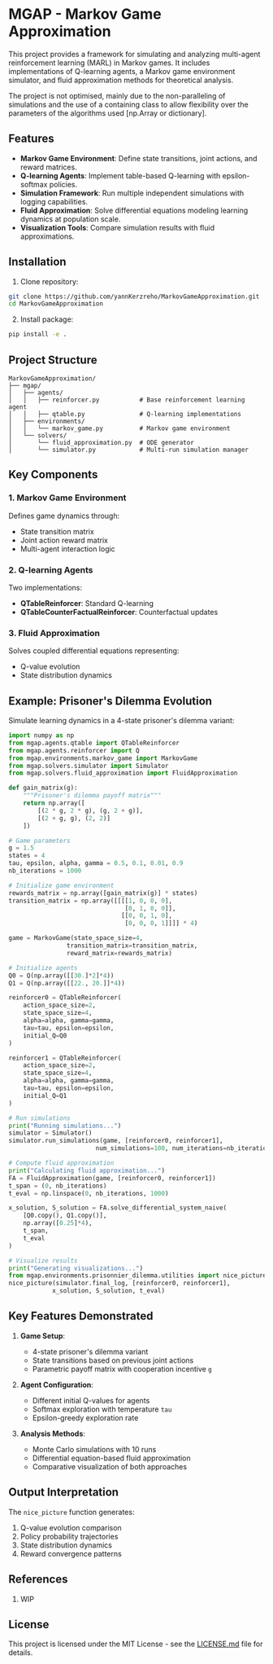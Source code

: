 # MGAP - Markov Game Approximation

This project provides a framework for simulating and analyzing multi-agent reinforcement learning (MARL) in Markov games. It includes implementations of Q-learning agents, a Markov game environment simulator, and fluid approximation methods for theoretical analysis.

The project is not optimised, mainly due to the non-paralleling of simulations and the use of a containing class to allow flexibility over the parameters of the algorithms used [np.Array or dictionary].

## Features

- **Markov Game Environment**: Define state transitions, joint actions, and reward matrices.
- **Q-learning Agents**: Implement table-based Q-learning with epsilon-softmax policies.
- **Simulation Framework**: Run multiple independent simulations with logging capabilities.
- **Fluid Approximation**: Solve differential equations modeling learning dynamics at population scale.
- **Visualization Tools**: Compare simulation results with fluid approximations.

## Installation

1. Clone repository:
```bash
git clone https://github.com/yannKerzreho/MarkovGameApproximation.git
cd MarkovGameApproximation
```

2. Install package:
```bash
pip install -e .
```

## Project Structure

```
MarkovGameApproximation/
├── mgap/
│   ├── agents/
│   │   ├── reinforcer.py           # Base reinforcement learning agent
│   │   ├── qtable.py               # Q-learning implementations
│   ├── environments/
│   │   └── markov_game.py          # Markov game environment
│   └── solvers/
│       └── fluid_approximation.py  # ODE generator
│       └── simulator.py            # Multi-run simulation manager
```

## Key Components

### 1. Markov Game Environment
Defines game dynamics through:
- State transition matrix
- Joint action reward matrix
- Multi-agent interaction logic

### 2. Q-learning Agents
Two implementations:
- **QTableReinforcer**: Standard Q-learning
- **QTableCounterFactualReinforcer**: Counterfactual updates

### 3. Fluid Approximation
Solves coupled differential equations representing:
- Q-value evolution
- State distribution dynamics

## Example: Prisoner's Dilemma Evolution

Simulate learning dynamics in a 4-state prisoner's dilemma variant:

```python
import numpy as np
from mgap.agents.qtable import QTableReinforcer
from mgap.agents.reinforcer import Q
from mgap.environments.markov_game import MarkovGame
from mgap.solvers.simulator import Simulator
from mgap.solvers.fluid_approximation import FluidApproximation

def gain_matrix(g):
    """Prisoner's dilemma payoff matrix"""
    return np.array([
        [(2 * g, 2 * g), (g, 2 + g)],
        [(2 + g, g), (2, 2)]
    ])

# Game parameters
g = 1.5
states = 4
tau, epsilon, alpha, gamma = 0.5, 0.1, 0.01, 0.9
nb_iterations = 1000

# Initialize game environment
rewards_matrix = np.array([gain_matrix(g)] * states)
transition_matrix = np.array([[[[1, 0, 0, 0],
                                [0, 1, 0, 0]],
                               [[0, 0, 1, 0],
                                [0, 0, 0, 1]]]] * 4)

game = MarkovGame(state_space_size=4, 
                transition_matrix=transition_matrix,
                reward_matrix=rewards_matrix)

# Initialize agents
Q0 = Q(np.array([[30.]*2]*4))
Q1 = Q(np.array([[22., 20.]]*4))

reinforcer0 = QTableReinforcer(
    action_space_size=2, 
    state_space_size=4,
    alpha=alpha, gamma=gamma,
    tau=tau, epsilon=epsilon,
    initial_Q=Q0
)

reinforcer1 = QTableReinforcer(
    action_space_size=2,
    state_space_size=4,
    alpha=alpha, gamma=gamma,
    tau=tau, epsilon=epsilon,
    initial_Q=Q1
)

# Run simulations
print("Running simulations...")
simulator = Simulator()
simulator.run_simulations(game, [reinforcer0, reinforcer1], 
                        num_simulations=100, num_iterations=nb_iterations)

# Compute fluid approximation
print("Calculating fluid approximation...")
FA = FluidApproximation(game, [reinforcer0, reinforcer1])
t_span = (0, nb_iterations)
t_eval = np.linspace(0, nb_iterations, 1000)

x_solution, S_solution = FA.solve_differential_system_naive(
    [Q0.copy(), Q1.copy()],
    np.array([0.25]*4),
    t_span,
    t_eval
)

# Visualize results
print("Generating visualizations...")
from mgap.environments.prisonnier_dilemma.utilities import nice_picture
nice_picture(simulator.final_log, [reinforcer0, reinforcer1], 
            x_solution, S_solution, t_eval)
```

## Key Features Demonstrated

1. **Game Setup**:
   - 4-state prisoner's dilemma variant
   - State transitions based on previous joint actions
   - Parametric payoff matrix with cooperation incentive `g`

2. **Agent Configuration**:
   - Different initial Q-values for agents
   - Softmax exploration with temperature `tau`
   - Epsilon-greedy exploration rate

3. **Analysis Methods**:
   - Monte Carlo simulations with 10 runs
   - Differential equation-based fluid approximation
   - Comparative visualization of both approaches

## Output Interpretation

The `nice_picture` function generates:
1. Q-value evolution comparison
2. Policy probability trajectories
3. State distribution dynamics
4. Reward convergence patterns

## References

1. WIP

## License

This project is licensed under the MIT License - see the [LICENSE.md](LICENSE.md) file for details.